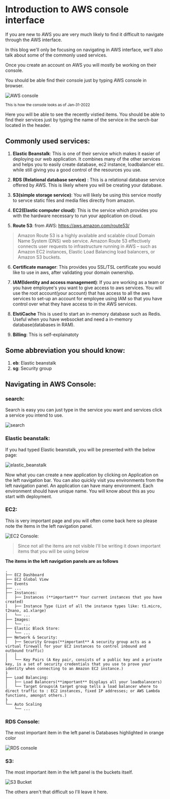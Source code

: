 # Introduction to AWS console interface

If you are new to AWS you are very much likely to find it difficult to navigate through the AWS interface.

In this blog we'll only be focusing on navigating in AWS interface, we'll also talk about some of the commonly used services.

Once you create an account on AWS you will mostly be working on their console.

You should be able find their console just by typing AWS console in browser.

![AWS console](images\aws_console.jpg)

<sub>This is how the console looks as of Jan-31-2022</sub>

Here you will be able to see the recently vistied items. You should be able to find their services just by typing the name of the service in the serch-bar located in the header.

## Commonly used services: 

1. **Elastic Beanstalk**: This is one of their service which makes it easier of deploying our web application. It combines many of the other services and helps you to easily create database, ec2 instance, loadbalancer etc. while still giving you a good control of the resources you use.

2. **RDS (Relational database service)** : 
    This is a relational database service offered by AWS. This is likely where you will be creating your database.

3. **S3(simple storage service)**: You will likely be using this service mostly to servce static files and media files directly from amazon.

4. **EC2(Elastic computer cloud)**: This is the service which provides you with the hardware necessary to run your application on cloud.

5. **Route 53**: 
from AWS:  https://aws.amazon.com/route53/
> Amazon Route 53 is a highly available and scalable cloud Domain Name System (DNS) web service. Amazon Route 53 effectively connects user requests to infrastructure running in AWS – such as Amazon EC2 instances, Elastic Load Balancing load balancers, or Amazon S3 buckets.

6. **Certificate manager**: This provides you SSL/TSL certificate you would like to use in aws, after validating your domain ownership.

7. **IAM(Identity and access management)**: If you are working as a team or you have employee's you want to give access to aws services. You will use the root account(your account) that has access to all the aws services to set-up an account for employee using IAM so that you have control over what they have access to in the AWS services.

8. **ElstiCache** This is used to start an in-memory database such as Redis. Useful when you have websocket and need a in-memory database(databases in RAM).

9. **Billing**: This is self-explainatoty

## Some abbreviation you should know:

1. **eb**: Elastic beanstalk
2. **sg**: Security group


## Navigating in AWS Console: 

### search:

Search is easy you can just type in the service you want and services click a service you intend to use.

![search](images\search.jpg)

### Elastic beanstalk:

If you had typed Elastic beanstalk, you will be presented with the below page:

![elastic_beanstalk](images\elastic_branstalk.jpg)

Now what you can create a new application by clicking on Application on the left navigation bar. You can also quickly visit you environments from the left navigation panel. An application can have many environment. Each environment should have unique name. You will know about this as you start with deployment. 

### EC2:

This is very important page and you will often come back here so please note the items in the left navigation panel.
  
![EC2 Console](images\ec2_console.jpg):

>Since not all the items are not visible I'll be writing it down important items that you will be using below

**The items in the left navigation panels are as follows**

```
.
├── EC2 Dashboard
├── EC2 Global View
├── Events
├── ...
├── Instances:
│   ├── Instances (**important** Your current instances that you have created)
│   ├── Instance Type (List of all the instance types like: t1.micro, t2nano, a1.xlarge)
│   └── ...
├── Images:
│   └── ...
├── Elastic Block Store:
│   └── ...
├── Network & Security:
│   ├── Security Groups(**important** A security group acts as a virtual firewall for your EC2 instances to control inbound and outbound traffic)
│   │
│   └── Key Pairs (A Key pair, consists of a public key and a private key, is a set of security credentials that you use to prove your identity when connecting to an Amazon EC2 instance.)
├
├── Load Balancing:
│   ├── Load Balancers(**important** Displays all your loadbalancers)
│   └── Target Groups(A target group tells a load balancer where to direct traffic to : EC2 instances, fixed IP addresses; or AWS Lambda functions, amongst others.)
├
└── Auto Scaling
    └── ...
```


### RDS Console:

The most important item in the left panel is Databases highlighted in orange color

![RDS console](images\RDS_dashboard.jpg)

### S3: 

The most important item in the left panel is the buckets itself.

![S3 Bucket](images\s3.jpg)

The others aren't that difficult so I'll leave it here.